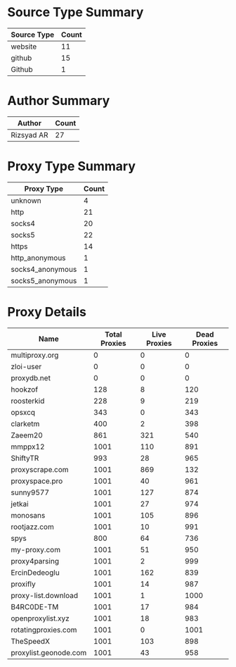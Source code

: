 # Source Type Summary

| Source Type | Count |
|-------------|-------|
| website | 11 |
| github | 15 |
| Github | 1 |


# Author Summary

| Author | Count |
|--------|-------|
| Rizsyad AR | 27 |


# Proxy Type Summary

| Proxy Type | Count |
|------------|-------|
| unknown | 4 |
| http | 21 |
| socks4 | 20 |
| socks5 | 22 |
| https | 14 |
| http_anonymous | 1 |
| socks4_anonymous | 1 |
| socks5_anonymous | 1 |


# Proxy Details

| Name | Total Proxies | Live Proxies | Dead Proxies |
|------|---------------|--------------|---------------|
| multiproxy.org | 0 | 0 | 0 |
| zloi-user | 0 | 0 | 0 |
| proxydb.net | 0 | 0 | 0 |
| hookzof | 128 | 8 | 120 |
| roosterkid | 228 | 9 | 219 |
| opsxcq | 343 | 0 | 343 |
| clarketm | 400 | 2 | 398 |
| Zaeem20 | 861 | 321 | 540 |
| mmppx12 | 1001 | 110 | 891 |
| ShiftyTR | 993 | 28 | 965 |
| proxyscrape.com | 1001 | 869 | 132 |
| proxyspace.pro | 1001 | 40 | 961 |
| sunny9577 | 1001 | 127 | 874 |
| jetkai | 1001 | 27 | 974 |
| monosans | 1001 | 105 | 896 |
| rootjazz.com | 1001 | 10 | 991 |
| spys | 800 | 64 | 736 |
| my-proxy.com | 1001 | 51 | 950 |
| proxy4parsing | 1001 | 2 | 999 |
| ErcinDedeoglu | 1001 | 162 | 839 |
| proxifly | 1001 | 14 | 987 |
| proxy-list.download | 1001 | 1 | 1000 |
| B4RC0DE-TM | 1001 | 17 | 984 |
| openproxylist.xyz | 1001 | 18 | 983 |
| rotatingproxies.com | 1001 | 0 | 1001 |
| TheSpeedX | 1001 | 103 | 898 |
| proxylist.geonode.com | 1001 | 43 | 958 |
